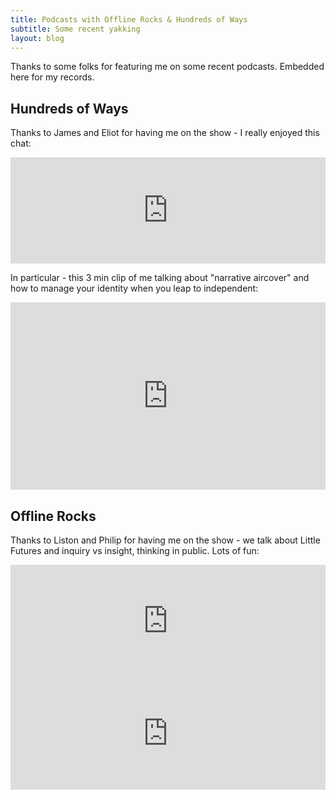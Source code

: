 ```yaml
---
title: Podcasts with Offline Rocks & Hundreds of Ways
subtitle: Some recent yakking
layout: blog
---
```


Thanks to some folks for featuring me on some recent podcasts. Embedded here for my records.

## Hundreds of Ways

Thanks to James and Eliot for having me on the show - I really enjoyed this chat:

<iframe src="https://www.listennotes.com/embedded/e/347a6e1f1904422481f5ae92a32b099c/" height="170px" width="100%" style="width: 1px; min-width: 100%;" loading="lazy" frameborder="0" scrolling="no"></iframe>

In particular - this 3 min clip of me talking about "narrative aircover" and how to manage your identity when you leap to independent:

<iframe src="https://www.listennotes.com/clips/how-to-grow-your-influence-by-thinking-in-public-8dhux-SmzyP/embed/" height="300px" width="100%" style="width: 1px; min-width: 100%;" frameborder="0" scrolling="no" loading="lazy"></iframe>

## Offline Rocks

Thanks to Liston and Philip for having me on the show - we talk about Little Futures and inquiry vs insight, thinking in public. Lots of fun:

<iframe width="100%" height="180" frameborder="no" scrolling="no" seamless src="https://share.transistor.fm/e/924b958f"></iframe>

<iframe width="100%" height="180" frameborder="no" scrolling="no" seamless src="https://share.transistor.fm/e/3626ab18"></iframe>